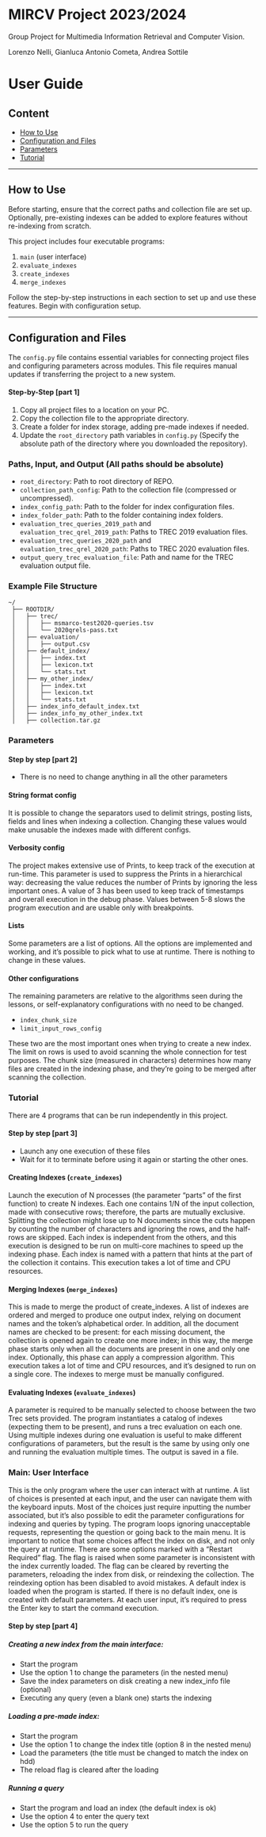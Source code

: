 # MIRCV Project 2023/2024
Group Project for Multimedia Information Retrieval and Computer Vision.

Lorenzo Nelli, Gianluca Antonio Cometa, Andrea Sottile 
# User Guide

## Content
- [How to Use](#how-to-use)
- [Configuration and Files](#configuration-and-files)
- [Parameters](#parameters)
- [Tutorial](#tutorial)

---

## How to Use

Before starting, ensure that the correct paths and collection file are set up. Optionally, pre-existing indexes can be added to explore features without re-indexing from scratch. 

This project includes four executable programs:
1. `main` (user interface)
2. `evaluate_indexes`
3. `create_indexes`
4. `merge_indexes`

Follow the step-by-step instructions in each section to set up and use these features. Begin with configuration setup.

---

## Configuration and Files

The `config.py` file contains essential variables for connecting project files and configuring parameters across modules. This file requires manual updates if transferring the project to a new system.

#### Step-by-Step [part 1]

1. Copy all project files to a location on your PC.
2. Copy the collection file to the appropriate directory.
3. Create a folder for index storage, adding pre-made indexes if needed.
4. Update the `root_directory` path variables in `config.py` (Specify the absolute path of the directory where you downloaded the repository).

### Paths, Input, and Output (All paths should be absolute)

- `root_directory`: Path to root directory of REPO.
- `collection_path_config`: Path to the collection file (compressed or uncompressed).
- `index_config_path`: Path to the folder for index configuration files.
- `index_folder_path`: Path to the folder containing index folders.
- `evaluation_trec_queries_2019_path` and `evaluation_trec_qrel_2019_path`: Paths to TREC 2019 evaluation files.
- `evaluation_trec_queries_2020_path` and `evaluation_trec_qrel_2020_path`: Paths to TREC 2020 evaluation files.
- `output_query_trec_evaluation_file`: Path and name for the TREC evaluation output file.

### Example File Structure

```plaintext
~/
 ├── ROOTDIR/
 │   ├── trec/
 │   │   ├── msmarco-test2020-queries.tsv
 │   │   └── 2020qrels-pass.txt 
 │   ├── evaluation/
 │   │   ├── output.csv
 │   ├── default_index/
 │   │   ├── index.txt
 │   │   ├── lexicon.txt
 │   │   └── stats.txt
 │   ├── my_other_index/
 │   │   ├── index.txt
 │   │   ├── lexicon.txt
 │   │   └── stats.txt
 │   ├── index_info_default_index.txt
 │   ├── index_info_my_other_index.txt
 │   ├── collection.tar.gz
```
### Parameters
#### Step by step [part 2]
- There is no need to change anything in all the other parameters

#### String format config
It is possible to change the separators used to delimit strings, posting lists, fields and lines when indexing a collection. Changing these values would make unusable the indexes made with different configs.
#### Verbosity config
The project makes extensive use of Prints, to keep track of the execution at run-time. This parameter is used to suppress the Prints in a hierarchical way: decreasing the value reduces the number of Prints by ignoring the less important ones. A value of 3 has been used to keep track of timestamps and overall execution in the debug phase. Values between 5-8 slows the program execution and are usable only with breakpoints. 
#### Lists
Some parameters are a list of options. All the options are implemented and working, and it’s possible to pick what to use at runtime. There is nothing to change in these values. 
#### Other configurations
The remaining parameters are relative to the algorithms seen during the lessons, or self-explanatory configurations with no need to be changed.
- `index_chunk_size`
- `limit_input_rows_config`

These two are the most important ones when trying to create a new index. The limit on rows is used to avoid scanning the whole connection for test purposes. The chunk size (measured in characters) determines how many files are created in the indexing phase, and they’re going to be merged after scanning the collection.



### Tutorial

There are 4 programs that can be run independently in this project.

#### Step by step [part 3]
- Launch any one execution of these files
- Wait for it to terminate before using it again or starting the other ones.


#### Creating Indexes (`create_indexes`)
Launch the execution of N processes (the parameter “parts” of the first function) to create N indexes. Each one contains 1/N of the input collection, made with consecutive rows; therefore, the parts are mutually exclusive. Splitting the collection might lose up to N documents since the cuts happen by counting the number of characters and ignoring the rows, and the half-rows are skipped. Each index is independent from the others, and this execution is designed to be run on multi-core machines to speed up the indexing phase. Each index is named with a pattern that hints at the part of the collection it contains. This execution takes a lot of time and CPU resources.

#### Merging Indexes (`merge_indexes`)
This is made to merge the product of create_indexes. A list of indexes are ordered and merged to produce one output index, relying on document names and the token’s alphabetical order. In addition, all the document names are checked to be present: for each missing document, the collection is opened again to create one more index; in this way, the merge phase starts only when all the documents are present in one and only one index. Optionally, this phase can apply a compression algorithm. This execution takes a lot of time and CPU resources, and it’s designed to run on a single core.
The indexes to merge must be manually configured.

#### Evaluating Indexes (`evaluate_indexes`)
A parameter is required to be manually selected to choose between the two Trec sets provided. The program instantiates a catalog of indexes (expecting them to be present), and runs a trec evaluation on each one. Using multiple indexes during one evaluation is useful to make different configurations of parameters, but the result is the same by using only one and running the evaluation multiple times. The output is saved in a file.


### Main: User Interface
This is the only program where the user can interact with at runtime. A list of choices is presented at each input, and the user can navigate them with the keyboard inputs. Most of the choices just require inputting the number associated, but it’s also possible to edit the parameter configurations for indexing and queries by typing. The program loops ignoring unacceptable requests, representing the question or going back to the main menu.
It is important to notice that some choices affect the index on disk, and not only the query at runtime. There are some options marked with a “Restart Required” flag. The flag is raised when some parameter is inconsistent with the index currently loaded. The flag can be cleared by reverting the parameters, reloading the index from disk, or reindexing the collection. The reindexing option has been disabled to avoid mistakes. A default index is loaded when the program is started. If there is no default index, one is created with default parameters.
At each user input, it’s required to press the Enter key to start the command execution.

#### Step by step [part 4]
##### Creating a new index from the main interface:
- Start the program
- Use the option 1 to change the parameters (in the nested menu)
- Save the index parameters on disk creating a new index_info file (optional)
- Executing any query (even a blank one) starts the indexing

##### Loading a pre-made index:
- Start the program
- Use the option 1 to change the index title (option 8 in the nested menu)
- Load the parameters (the title must be changed to match the index on hdd)
- The reload flag is cleared after the loading
##### Running a query
- Start the program and load an index (the default index is ok)
- Use the option 4 to enter the query text
- Use the option 5 to run the query



